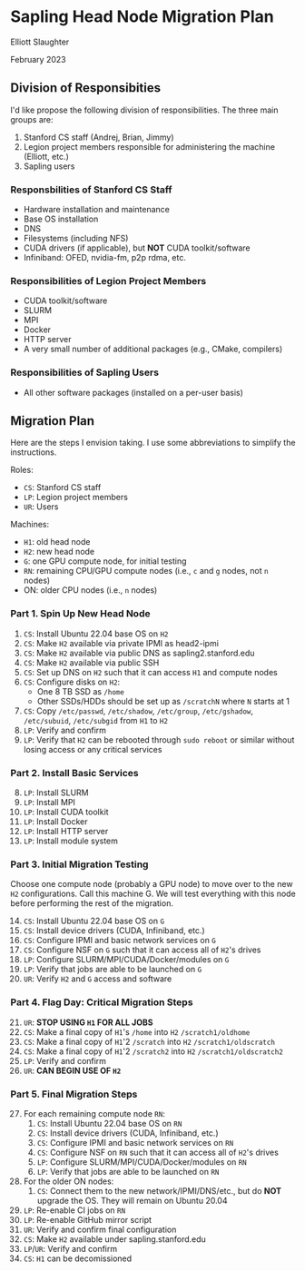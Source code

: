 # Sapling Head Node Migration Plan

Elliott Slaughter

February 2023

## Division of Responsibities

I'd like propose the following division of responsibilities. The three
main groups are:

 1. Stanford CS staff (Andrej, Brian, Jimmy)
 2. Legion project members responsible for administering the machine (Elliott, etc.)
 3. Sapling users

### Responsbilities of Stanford CS Staff

  * Hardware installation and maintenance
  * Base OS installation
  * DNS
  * Filesystems (including NFS)
  * CUDA drivers (if applicable), but **NOT** CUDA toolkit/software
  * Infiniband: OFED, nvidia-fm, p2p rdma, etc.

### Responsibilities of Legion Project Members

  * CUDA toolkit/software
  * SLURM
  * MPI
  * Docker
  * HTTP server
  * A very small number of additional packages (e.g., CMake, compilers)

### Responsibilities of Sapling Users

  * All other software packages (installed on a per-user basis)

## Migration Plan

Here are the steps I envision taking. I use some abbreviations to
simplify the instructions.

Roles:

  * `CS`: Stanford CS staff
  * `LP`: Legion project members
  * `UR`: Users

Machines:

  * `H1`: old head node
  * `H2`: new head node
  * `G`: one GPU compute node, for initial testing
  * `RN`: remaining CPU/GPU compute nodes (i.e., `c` and `g` nodes, not `n` nodes)
  * ON: older CPU nodes (i.e., `n` nodes)

### Part 1. Spin Up New Head Node

 1. `CS`: Install Ubuntu 22.04 base OS on `H2`
 2. `CS`: Make `H2` available via private IPMI as head2-ipmi
 3. `CS`: Make `H2` available via public DNS as sapling2.stanford.edu
 4. `CS`: Make `H2` available via public SSH
 5. `CS`: Set up DNS on `H2` such that it can access `H1` and compute nodes
 6. `CS`: Configure disks on `H2`:
      * One 8 TB SSD as `/home`
      * Other SSDs/HDDs should be set up as `/scratchN` where `N` starts at 1
 7. `CS`: Copy `/etc/passwd`, `/etc/shadow`, `/etc/group`, `/etc/gshadow`, `/etc/subuid`, `/etc/subgid` from `H1` to `H2`
 7. `LP`: Verify and confirm
 8. `LP`: Verify that `H2` can be rebooted through `sudo reboot` or similar without losing access or any critical services

### Part 2. Install Basic Services

 8. `LP`: Install SLURM
 9. `LP`: Install MPI
10. `LP`: Install CUDA toolkit
11. `LP`: Install Docker
12. `LP`: Install HTTP server
13. `LP`: Install module system

### Part 3. Initial Migration Testing

Choose one compute node (probably a GPU node) to move over to the new
`H2` configurations. Call this machine G. We will test everything with
this node before performing the rest of the migration.

14. `CS`: Install Ubuntu 22.04 base OS on `G`
15. `CS`: Install device drivers (CUDA, Infiniband, etc.)
16. `CS`: Configure IPMI and basic network services on `G`
17. `CS`: Configure NSF on `G` such that it can access all of `H2`'s drives
18. `LP`: Configure SLURM/MPI/CUDA/Docker/modules on `G`
19. `LP`: Verify that jobs are able to be launched on `G`
20. `UR`: Verify `H2` and `G` access and software

### Part 4. Flag Day: Critical Migration Steps

21. `UR`: **STOP USING `H1` FOR ALL JOBS**
22. `CS`: Make a final copy of `H1`'s `/home` into `H2` `/scratch1/oldhome`
23. `CS`: Make a final copy of `H1`'2 `/scratch` into `H2` `/scratch1/oldscratch`
24. `CS`: Make a final copy of `H1`'2 `/scratch2` into `H2` `/scratch1/oldscratch2`
25. `LP`: Verify and confirm
26. `UR`: **CAN BEGIN USE OF `H2`**

### Part 5. Final Migration Steps

27. For each remaining compute node `RN`:
      1. `CS`: Install Ubuntu 22.04 base OS on `RN`
      2. `CS`: Install device drivers (CUDA, Infiniband, etc.)
      3. `CS`: Configure IPMI and basic network services on `RN`
      4. `CS`: Configure NSF on `RN` such that it can access all of `H2`'s drives
      5. `LP`: Configure SLURM/MPI/CUDA/Docker/modules on `RN`
      6. `LP`: Verify that jobs are able to be launched on `RN`
28. For the older ON nodes:
      1. `CS`: Connect them to the new network/IPMI/DNS/etc., but do **NOT** upgrade the OS. They will remain on Ubuntu 20.04
29. `LP`: Re-enable CI jobs on `RN`
30. `LP`: Re-enable GitHub mirror script
31. `UR`: Verify and confirm final configuration
32. `CS`: Make `H2` available under sapling.stanford.edu
33. `LP`/`UR`: Verify and confirm
34. `CS`: `H1` can be decomissioned
